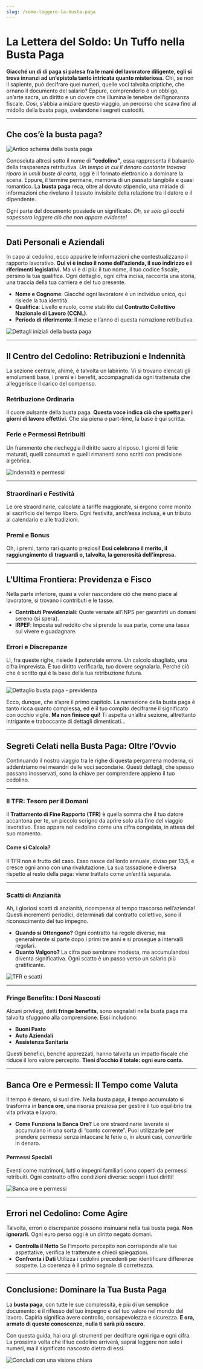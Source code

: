 ```yaml
---
slug: /come-leggere-la-busta-paga
---
```


# La Lettera del Soldo: Un Tuffo nella Busta Paga

**Giacché un dì di paga si palesa fra le mani del lavoratore diligente, egli si trova innanzi ad un’epistola tanto intricata quanto misteriosa.** Chi, se non il sapiente, può decifrare quei numeri, quelle voci talvolta criptiche, che ornano il documento del salario? Eppure, comprenderlo è un obbligo, un’arte sacra, un diritto e un dovere che illumina le tenebre dell’ignoranza fiscale. Così, s’abbia a iniziare questo viaggio, un percorso che scava fino al midollo della busta paga, svelandone i segreti custoditi.

---

## Che cos’è la busta paga?

![Antico schema della busta paga](/guide-img/output/e2555c48.jpg)

Conosciuta altresì sotto il nome di **"cedolino"**, essa rappresenta il baluardo della trasparenza retributiva. *Un tempo in cui il denaro contante trovava riparo in umili buste di carta,* oggi è il formato elettronico a dominare la scena. Eppure, il termine permane, memoria di un passato tangibile e quasi romantico. La **busta paga** reca, oltre al dovuto stipendio, una miriade di informazioni che rivelano il tessuto invisibile della relazione tra il datore e il dipendente.

Ogni parte del documento possiede un significato. *Oh, se solo gli occhi sapessero leggere ciò che non appare evidente!*

---

## Dati Personali e Aziendali

In capo al cedolino, ecco apparire le informazioni che contestualizzano il rapporto lavorativo. **Qui vi è inciso il nome dell’azienda, il suo indirizzo e i riferimenti legislativi.** Ma vi è di più: il tuo nome, il tuo codice fiscale, persino la tua qualifica. Ogni dettaglio, ogni cifra incisa, racconta una storia, una traccia della tua carriera e del tuo presente.

- **Nome e Cognome**: Giacché ogni lavoratore è un individuo unico, qui risiede la tua identità.
- **Qualifica**: Livello e ruolo, come stabilito dal **Contratto Collettivo Nazionale di Lavoro (CCNL)**.
- **Periodo di riferimento**: Il mese e l’anno di questa narrazione retributiva.

![Dettagli iniziali della busta paga](/guide-img/output/f5d14091.jpg)

---

## Il Centro del Cedolino: Retribuzioni e Indennità

La sezione centrale, ahimè, è talvolta un labirinto. Vi si trovano elencati gli emolumenti base, i premi e i benefit, accompagnati da ogni trattenuta che alleggerisce il carico del compenso.

### **Retribuzione Ordinaria**
Il cuore pulsante della busta paga. **Questa voce indica ciò che spetta per i giorni di lavoro effettivi.** Che sia piena o part-time, la base è qui scritta.

### **Ferie e Permessi Retribuiti**
Un frammento che riecheggia il diritto sacro al riposo. I giorni di ferie maturati, quelli consumati e quelli rimanenti sono scritti con precisione algebrica.

![Indennità e permessi](/guide-img/output/87a9cebf.jpg)

---

### **Straordinari e Festività**
Le ore straordinarie, calcolate a tariffe maggiorate, si ergono come monito al sacrificio del tempo libero. Ogni festività, anch’essa inclusa, è un tributo al calendario e alle tradizioni.

### **Premi e Bonus**
Oh, i premi, tanto rari quanto preziosi! **Essi celebrano il merito, il raggiungimento di traguardi o, talvolta, la generosità dell’impresa.**

---

## L’Ultima Frontiera: Previdenza e Fisco

Nella parte inferiore, quasi a voler nascondere ciò che meno piace al lavoratore, si trovano i contributi e le tasse. 

- **Contributi Previdenziali**: Quote versate all’INPS per garantirti un domani sereno (si spera).
- **IRPEF**: Imposta sul reddito che si prende la sua parte, come una tassa sul vivere e guadagnare.

### Errori e Discrepanze
Lì, fra queste righe, risiede il potenziale errore. Un calcolo sbagliato, una cifra imprevista. È tuo diritto verificarla, tuo dovere segnalarla. Perché ciò che è scritto qui è la base della tua retribuzione futura.

---

![Dettaglio busta paga - previdenza](/guide-img/output/8f2b0037.jpg)

Ecco, dunque, che s’apre il primo capitolo. La narrazione della busta paga è tanto ricca quanto complessa, ed è il tuo compito decifrarne il significato con occhio vigile. **Ma non finisce qui!** Ti aspetta un’altra sezione, altrettanto intrigante e traboccante di dettagli dimenticati...

---

## Segreti Celati nella Busta Paga: Oltre l’Ovvio

Continuando il nostro viaggio tra le righe di questa pergamena moderna, ci addentriamo nei meandri delle voci secondarie. Questi dettagli, che spesso passano inosservati, sono la chiave per comprendere appieno il tuo cedolino.

---

### **Il TFR: Tesoro per il Domani**

Il **Trattamento di Fine Rapporto (TFR)** è quella somma che il tuo datore accantona per te, un piccolo scrigno da aprire solo alla fine del viaggio lavorativo. Esso appare nel cedolino come una cifra congelata, in attesa del suo momento.

#### **Come si Calcola?**
Il TFR non è frutto del caso. Esso nasce dal lordo annuale, diviso per 13,5, e cresce ogni anno con una rivalutazione. La sua tassazione è diversa rispetto al resto della paga: viene trattato come un’entità separata.

---

### **Scatti di Anzianità**

Ah, i gloriosi scatti di anzianità, ricompensa al tempo trascorso nell’azienda! Questi incrementi periodici, determinati dal contratto collettivo, sono il riconoscimento del tuo impegno.

- **Quando si Ottengono?**
Ogni contratto ha regole diverse, ma generalmente si parte dopo i primi tre anni e si prosegue a intervalli regolari.
- **Quanto Valgono?**
La cifra può sembrare modesta, ma accumulandosi diventa significativa. Ogni scatto è un passo verso un salario più gratificante.

![TFR e scatti](/guide-img/output/2dc9fdc7.jpg)

---

### **Fringe Benefits: I Doni Nascosti**

Alcuni privilegi, detti **fringe benefits**, sono segnalati nella busta paga ma talvolta sfuggono alla comprensione. Essi includono:

- **Buoni Pasto**
- **Auto Aziendali**
- **Assistenza Sanitaria**

Questi benefici, benché apprezzati, hanno talvolta un impatto fiscale che riduce il loro valore percepito. **Tieni d’occhio il totale: ogni euro conta.**

---

## Banca Ore e Permessi: Il Tempo come Valuta

Il tempo è denaro, si suol dire. Nella busta paga, il tempo accumulato si trasforma in **banca ore**, una risorsa preziosa per gestire il tuo equilibrio tra vita privata e lavoro.

- **Come Funziona la Banca Ore?**
Le ore straordinarie lavorate si accumulano in una sorta di “conto corrente”. Puoi utilizzarle per prendere permessi senza intaccare le ferie o, in alcuni casi, convertirle in denaro.

#### **Permessi Speciali**
Eventi come matrimoni, lutti o impegni familiari sono coperti da permessi retribuiti. Ogni contratto offre condizioni diverse: scopri i tuoi diritti!

![Banca ore e permessi](/guide-img/output/2f139740.jpg)

---

## Errori nel Cedolino: Come Agire

Talvolta, errori o discrepanze possono insinuarsi nella tua busta paga. **Non ignorarli.** Ogni euro perso oggi è un diritto negato domani.

- **Controlla il Netto**
Se l’importo percepito non corrisponde alle tue aspettative, verifica le trattenute e chiedi spiegazioni.
- **Confronta i Dati**
Utilizza i cedolini precedenti per identificare differenze sospette. La coerenza è il primo segnale di correttezza.

---

## Conclusione: Dominare la Tua Busta Paga

La **busta paga**, con tutte le sue complessità, è più di un semplice documento: è il riflesso del tuo impegno e del tuo valore nel mondo del lavoro. Capirla significa avere controllo, consapevolezza e sicurezza. **E ora, armato di queste conoscenze, nulla ti sarà più oscuro.**

Con questa guida, hai ora gli strumenti per decifrare ogni riga e ogni cifra. La prossima volta che il tuo cedolino arriverà, saprai leggere non solo i numeri, ma il significato nascosto dietro di essi.

![Concludi con una visione chiara](/guide-img/output/38043849.jpg)

